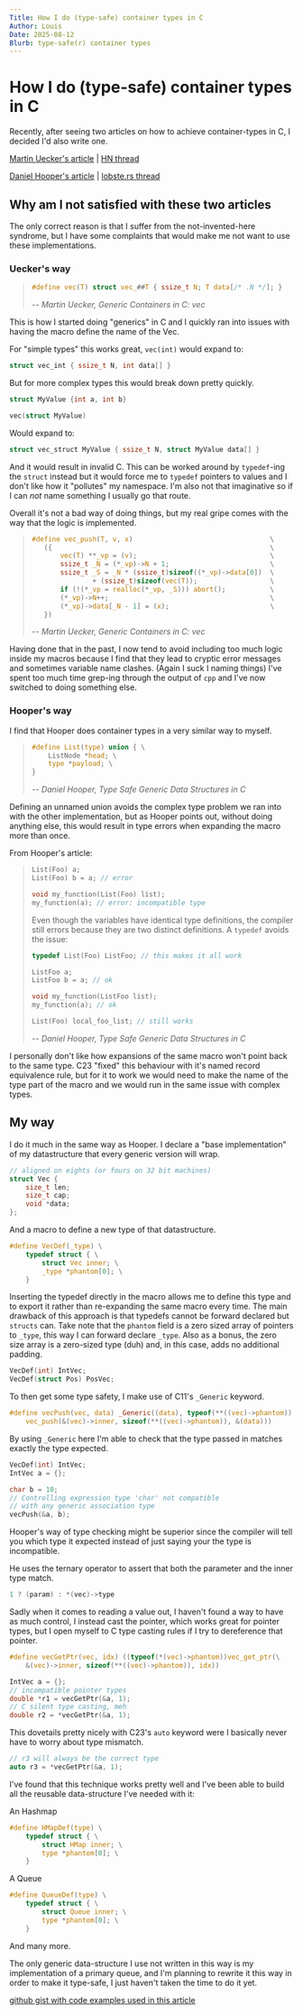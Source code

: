 ```yaml
---
Title: How I do (type-safe) container types in C
Author: Louis
Date: 2025-08-12
Blurb: type-safe(r) container types
---
```

# How I do (type-safe) container types in C

Recently, after seeing two articles on how to achieve container-types in C,
I decided I'd also write one.

[Martin Uecker's article](https://uecker.codeberg.page/2025-07-20.html)
| [HN thread](https://uecker.codeberg.page/2025-07-20.html)

[Daniel Hooper's article](https://danielchasehooper.com/posts/typechecked-generic-c-data-structures/)
| [lobste.rs thread](https://lobste.rs/s/s4po4y/how_i_write_type_safe_generic_data)

## Why am I not satisfied with these two articles

The only correct reason is that I suffer from the not-invented-here syndrome,
but I have some complaints that would make me not want to use these implementations.

### Uecker's way

> ```C
> #define vec(T) struct vec_##T { ssize_t N; T data[/* .N */]; }
> ```
>
> -- *Martin Uecker, Generic Containers in C: vec*

This is how I started doing "generics" in C and I quickly ran into issues with
having the macro define the name of the Vec.

For "simple types" this works great, `vec(int)` would expand to:

```C
struct vec_int { ssize_t N, int data[] }
```

But for more complex types this would break down pretty quickly.

```C
struct MyValue {int a, int b}

vec(struct MyValue)
```

Would expand to:

```C
struct vec_struct MyValue { ssize_t N, struct MyValue data[] }
```

And it would result in invalid C. This can be worked around by `typedef`-ing the
`struct` instead but it would force me to `typedef` pointers to values and I don't
like how it "pollutes" my namespace. I'm also not that imaginative so if I can
*not* name something I usually go that route.

Overall it's not a bad way of doing things, but my real gripe comes with the
way that the logic is implemented.

> ```C
> #define vec_push(T, v, x)                                  \
>    ({                                                      \
>        vec(T) **_vp = (v);                                 \
>        ssize_t _N = (*_vp)->N + 1;                         \
>        ssize_t _S = _N * (ssize_t)sizeof((*_vp)->data[0])  \
>                + (ssize_t)sizeof(vec(T));                  \
>        if (!(*_vp = realloc(*_vp, _S))) abort();           \
>        (*_vp)->N++;                                        \
>        (*_vp)->data[_N - 1] = (x);                         \
>    })
> ```
>
> -- *Martin Uecker, Generic Containers in C: vec*

Having done that in the past, I now tend to avoid including too much logic
inside my macros because I find that they lead to cryptic error messages and
sometimes variable name clashes. (Again I suck I naming things)
I've spent too much time grep-ing through the output of `cpp` and I've now switched
to doing something else.

### Hooper's way

I find that Hooper does container types in a very similar way to myself.

> ```C
> #define List(type) union { \
>     ListNode *head; \
>     type *payload; \
> }
> ```
>
> -- *Daniel Hooper, Type Safe Generic Data Structures in C*

Defining an unnamed union avoids the complex type problem we ran into with the
other implementation, but as Hooper points out, without doing anything else,
this would result in type errors when expanding the macro more than once.

From Hooper's article:

> ```C
> List(Foo) a;
> List(Foo) b = a; // error
>
> void my_function(List(Foo) list);
> my_function(a); // error: incompatible type
> ```
>
> Even though the variables have identical type definitions, the compiler
> still errors because they are two distinct definitions.
> A `typedef` avoids the issue:
>
> ```C
> typedef List(Foo) ListFoo; // this makes it all work
>
> ListFoo a;
> ListFoo b = a; // ok
>
> void my_function(ListFoo list);
> my_function(a); // ok
>
> List(Foo) local_foo_list; // still works 
> ```
>
> -- *Daniel Hooper, Type Safe Generic Data Structures in C*

I personally don't like how expansions of the same macro won't point back to
the same type. C23 "fixed" this behaviour with it's named record equivalence
rule, but for it to work we would need to make the name of the type part of the
macro and we would run in the same issue with complex types.

## My way

I do it much in the same way as Hooper. I declare a "base implementation"
of my datastructure that every generic version will wrap.

```C
// aligned on eights (or fours on 32 bit machines)
struct Vec {
    size_t len;
    size_t cap;
    void *data;
};
```

And a macro to define a new type of that datastructure.

```C
#define VecDef(_type) \
    typedef struct { \
        struct Vec inner; \
        _type *phantom[0]; \
    }
```

Inserting the typedef directly in the macro allows me to define this type and
to export it rather than re-expanding the same macro every time. The main
drawback of this approach is that typedefs cannot be forward declared but
`structs` can.
Take note that the `phantom` field is a zero sized array of pointers to `_type`,
this way I can forward declare `_type`. Also as a bonus, the zero size array is
a zero-sized type (duh) and, in this case, adds no additional padding.

```C
VecDef(int) IntVec;
VecDef(struct Pos) PosVec;
```

To then get some type safety, I make use of C11's `_Generic` keyword.

```C
#define vecPush(vec, data) _Generic((data), typeof(**((vec)->phantom)): \
    vec_push(&(vec)->inner, sizeof(**((vec)->phantom)), &(data)))
```

By using `_Generic` here I'm able to check that the type passed in matches
exactly the type expected.

```C
VecDef(int) IntVec;
IntVec a = {};

char b = 10;
// Controlling expression type 'char' not compatible
// with any generic association type
vecPush(&a, b);
```

Hooper's way of type checking might be superior since the compiler
will tell you which type it expected instead of just saying your the type is incompatible.

He uses the ternary operator to assert that both the
parameter and the inner type match.

```C
1 ? (param) : *(vec)->type
```

Sadly when it comes to reading a value out, I haven't found a way to have as
much control, I instead cast the pointer, which works great for pointer types,
but I open myself to C type casting rules if I try to dereference that pointer.

```C
#define vecGetPtr(vec, idx) ((typeof(*(vec)->phantom))vec_get_ptr(\
    &(vec)->inner, sizeof(**((vec)->phantom)), idx))

IntVec a = {};
// incompatible pointer types
double *r1 = vecGetPtr(&a, 1);
// C silent type casting, meh
double r2 = *vecGetPtr(&a, 1);
```

This dovetails pretty nicely with C23's `auto` keyword were I basically never
have to worry about type mismatch.

```C
// r3 will always be the correct type
auto r3 = *vecGetPtr(&a, 1);
```

I've found that this technique works pretty well and I've been able to build
all the reusable data-structure I've needed with it:

An Hashmap

```C
#define HMapDef(type) \
    typedef struct { \
        struct HMap inner; \
        type *phantom[0]; \
    }
```

A Queue

```C
#define QueueDef(type) \
    typedef struct { \
        struct Queue inner; \
        type *phantom[0]; \
    }
```

And many more.

The only generic data-structure I use not written in this way is
my implementation of a primary queue, and I'm planning to rewrite it this way in
order to make it type-safe, I just haven't taken the time to do it yet.

[github gist with code examples used in this article](https://gist.github.com/lorlouis/ba227cf544fe917aae0365b41e8c2d04)
